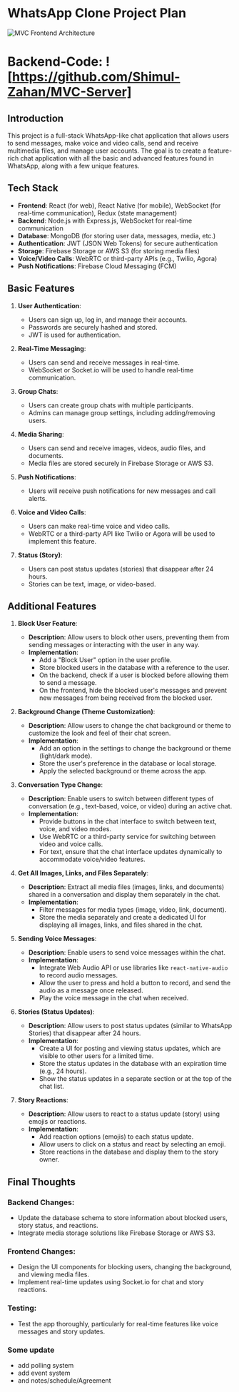 # WhatsApp Clone Project Plan
![MVC Frontend Architecture]([https://example.com/image.jpg](https://github.com/Shimul-Zahan/MVC-Client/blob/main/MVC_Fronend.jpg))


# Backend-Code: ![https://github.com/Shimul-Zahan/MVC-Server]

## Introduction

This project is a full-stack WhatsApp-like chat application that allows users to send messages, make voice and video calls, send and receive multimedia files, and manage user accounts. The goal is to create a feature-rich chat application with all the basic and advanced features found in WhatsApp, along with a few unique features.

## Tech Stack

- **Frontend**: React (for web), React Native (for mobile), WebSocket (for real-time communication), Redux (state management)
- **Backend**: Node.js with Express.js, WebSocket for real-time communication
- **Database**: MongoDB (for storing user data, messages, media, etc.)
- **Authentication**: JWT (JSON Web Tokens) for secure authentication
- **Storage**: Firebase Storage or AWS S3 (for storing media files)
- **Voice/Video Calls**: WebRTC or third-party APIs (e.g., Twilio, Agora)
- **Push Notifications**: Firebase Cloud Messaging (FCM)

## Basic Features

1. **User Authentication**: 
   - Users can sign up, log in, and manage their accounts.
   - Passwords are securely hashed and stored.
   - JWT is used for authentication.

2. **Real-Time Messaging**:
   - Users can send and receive messages in real-time.
   - WebSocket or Socket.io will be used to handle real-time communication.

3. **Group Chats**:
   - Users can create group chats with multiple participants.
   - Admins can manage group settings, including adding/removing users.

4. **Media Sharing**:
   - Users can send and receive images, videos, audio files, and documents.
   - Media files are stored securely in Firebase Storage or AWS S3.

5. **Push Notifications**:
   - Users will receive push notifications for new messages and call alerts.

6. **Voice and Video Calls**:
   - Users can make real-time voice and video calls.
   - WebRTC or a third-party API like Twilio or Agora will be used to implement this feature.

7. **Status (Story)**:
   - Users can post status updates (stories) that disappear after 24 hours.
   - Stories can be text, image, or video-based.

## Additional Features

1. **Block User Feature**:
   - **Description**: Allow users to block other users, preventing them from sending messages or interacting with the user in any way.
   - **Implementation**: 
     - Add a "Block User" option in the user profile.
     - Store blocked users in the database with a reference to the user.
     - On the backend, check if a user is blocked before allowing them to send a message.
     - On the frontend, hide the blocked user's messages and prevent new messages from being received from the blocked user.

2. **Background Change (Theme Customization)**:
   - **Description**: Allow users to change the chat background or theme to customize the look and feel of their chat screen.
   - **Implementation**: 
     - Add an option in the settings to change the background or theme (light/dark mode).
     - Store the user's preference in the database or local storage.
     - Apply the selected background or theme across the app.

3. **Conversation Type Change**:
   - **Description**: Enable users to switch between different types of conversation (e.g., text-based, voice, or video) during an active chat.
   - **Implementation**:
     - Provide buttons in the chat interface to switch between text, voice, and video modes.
     - Use WebRTC or a third-party service for switching between video and voice calls.
     - For text, ensure that the chat interface updates dynamically to accommodate voice/video features.

4. **Get All Images, Links, and Files Separately**:
   - **Description**: Extract all media files (images, links, and documents) shared in a conversation and display them separately in the chat.
   - **Implementation**:
     - Filter messages for media types (image, video, link, document).
     - Store the media separately and create a dedicated UI for displaying all images, links, and files shared in the chat.

5. **Sending Voice Messages**:
   - **Description**: Enable users to send voice messages within the chat.
   - **Implementation**:
     - Integrate Web Audio API or use libraries like `react-native-audio` to record audio messages.
     - Allow the user to press and hold a button to record, and send the audio as a message once released.
     - Play the voice message in the chat when received.

6. **Stories (Status Updates)**:
   - **Description**: Allow users to post status updates (similar to WhatsApp Stories) that disappear after 24 hours.
   - **Implementation**:
     - Create a UI for posting and viewing status updates, which are visible to other users for a limited time.
     - Store the status updates in the database with an expiration time (e.g., 24 hours).
     - Show the status updates in a separate section or at the top of the chat list.

7. **Story Reactions**:
   - **Description**: Allow users to react to a status update (story) using emojis or reactions.
   - **Implementation**:
     - Add reaction options (emojis) to each status update.
     - Allow users to click on a status and react by selecting an emoji.
     - Store reactions in the database and display them to the story owner.

## Final Thoughts

### Backend Changes:
- Update the database schema to store information about blocked users, story status, and reactions.
- Integrate media storage solutions like Firebase Storage or AWS S3.

### Frontend Changes:
- Design the UI components for blocking users, changing the background, and viewing media files.
- Implement real-time updates using Socket.io for chat and story reactions.

### Testing:
- Test the app thoroughly, particularly for real-time features like voice messages and story updates.

### Some update
- add polling system
- add event system
- and notes/schedule/Agreement 
